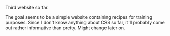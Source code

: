 Third website so far.

The goal seems to be a simple website containing recipes for training 
purposes. Since I don't know anything about CSS so far, it'll probably 
come out rather informative than pretty. Might change later on.
